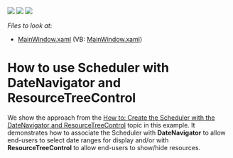 <!-- default badges list -->
![](https://img.shields.io/endpoint?url=https://codecentral.devexpress.com/api/v1/VersionRange/128656151/22.2.2%2B)
[![](https://img.shields.io/badge/Open_in_DevExpress_Support_Center-FF7200?style=flat-square&logo=DevExpress&logoColor=white)](https://supportcenter.devexpress.com/ticket/details/T544898)
[![](https://img.shields.io/badge/📖_How_to_use_DevExpress_Examples-e9f6fc?style=flat-square)](https://docs.devexpress.com/GeneralInformation/403183)
<!-- default badges end -->
<!-- default file list -->
*Files to look at*:

* [MainWindow.xaml](./CS/DXSample/MainWindow.xaml) (VB: [MainWindow.xaml](./VB/DXSample/MainWindow.xaml))

<!-- default file list end -->
# How to use Scheduler with DateNavigator and ResourceTreeControl


We show the approach from the [How to: Create the Scheduler with the DateNavigator and ResourceTreeControl](http://help.devexpress.com/#WPF/CustomDocument118066) topic in this example. It demonstrates how to associate the Scheduler with **DateNavigator** to allow end-users to select date ranges for display and/or with **ResourceTreeControl** to allow end-users to show/hide resources.

<br/>


